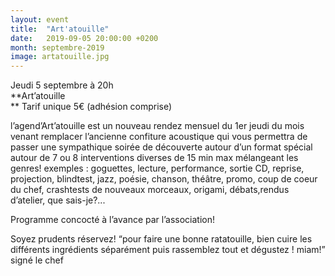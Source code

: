 ```yaml
---
layout: event
title:  "Art'atouille"
date:   2019-09-05 20:00:00 +0200
month: septembre-2019
image: artatouille.jpg
---
```




Jeudi 5 septembre à 20h  
**Art’atouille  
** Tarif unique 5€ (adhésion comprise)

l’agend’Art’atouille est un nouveau rendez mensuel du 1er jeudi du mois venant remplacer l’ancienne confiture acoustique qui vous permettra de passer une sympathique soirée de découverte autour d’un format spécial autour de 7 ou 8 interventions diverses de 15 min max mélangeant les genres! exemples : goguettes, lecture, performance, sortie CD, reprise, projection, blindtest, jazz, poésie, chanson, théâtre, promo, coup de coeur du chef, crashtests de nouveaux morceaux, origami, débats,rendus d’atelier, que sais-je?...

Programme concocté à l’avance par l’association!

Soyez prudents réservez! “pour faire une bonne ratatouille, bien cuire les différents ingrédients séparément puis rassemblez tout et dégustez ! miam!” signé le chef